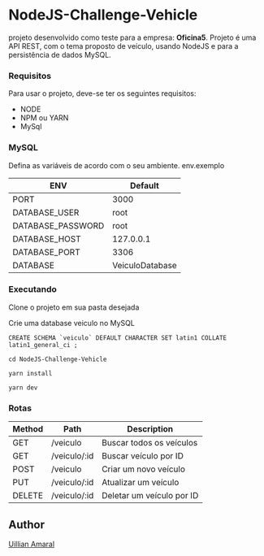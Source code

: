 # NodeJS-Challenge-Vehicle

projeto desenvolvido como teste para a empresa: **Oficina5**. Projeto é uma API REST, com o tema proposto de veículo, usando NodeJS e para a persistência de dados MySQL.

### Requisitos
Para usar o projeto, deve-se ter os seguintes requisitos:
* NODE
* NPM ou YARN
* MySql

### MySQL
Defina as variáveis de acordo com o seu ambiente.
env.exemplo 

| ENV               | Default          |
|-------------------|------------------|
| PORT              | 3000             |
| DATABASE_USER     | root             |
| DATABASE_PASSWORD | root             |
| DATABASE_HOST     | 127.0.0.1        |
| DATABASE_PORT     | 3306             |
| DATABASE          | VeiculoDatabase  |

### Executando
Clone o projeto em sua pasta desejada

Crie uma database veiculo no MySQL
```
CREATE SCHEMA `veiculo` DEFAULT CHARACTER SET latin1 COLLATE latin1_general_ci ;
```

```
cd NodeJS-Challenge-Vehicle
```

```
yarn install
```

```
yarn dev
```

### Rotas

| Method               | Path                                             | Description                         |
|----------------------|--------------------------------------------------|-------------------------------------|
| GET                  | /veiculo                                         | Buscar todos os veículos            |
| GET                  | /veiculo/:id                                     | Buscar veículo por ID               |
| POST                 | /veiculo                                         | Criar um novo veículo               |
| PUT                  | /veiculo/:id                                     | Atualizar um veículo                |
| DELETE               | /veiculo/:id                                     | Deletar um veículo por ID           |


## Author
[Uillian Amaral](https://github.com/uillianamaral) 
